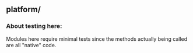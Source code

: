 ## platform/

### About testing here:
Modules here require minimal tests since the methods actually being 
called are all "native" code.
